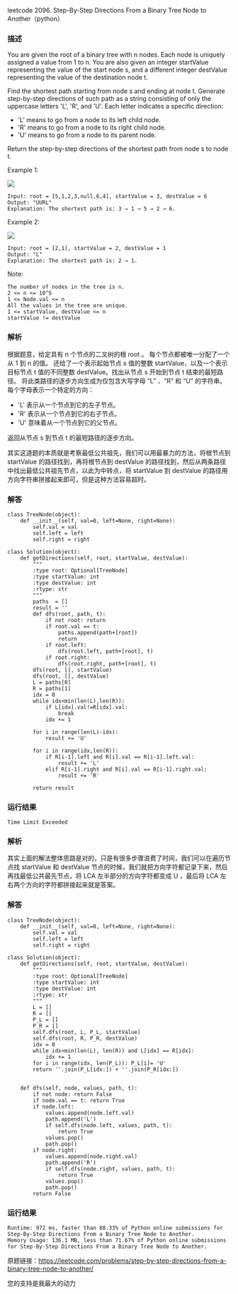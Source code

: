 leetcode  2096. Step-By-Step Directions From a Binary Tree Node to Another（python）

### 描述


You are given the root of a binary tree with n nodes. Each node is uniquely assigned a value from 1 to n. You are also given an integer startValue representing the value of the start node s, and a different integer destValue representing the value of the destination node t.

Find the shortest path starting from node s and ending at node t. Generate step-by-step directions of such path as a string consisting of only the uppercase letters 'L', 'R', and 'U'. Each letter indicates a specific direction:

* 'L' means to go from a node to its left child node.
* 'R' means to go from a node to its right child node.
* 'U' means to go from a node to its parent node.

Return the step-by-step directions of the shortest path from node s to node t.




Example 1:

![](https://assets.leetcode.com/uploads/2021/11/15/eg1.png)

	Input: root = [5,1,2,3,null,6,4], startValue = 3, destValue = 6
	Output: "UURL"
	Explanation: The shortest path is: 3 → 1 → 5 → 2 → 6.

	
Example 2:

![](https://assets.leetcode.com/uploads/2021/11/15/eg2.png)

	Input: root = [2,1], startValue = 2, destValue = 1
	Output: "L"
	Explanation: The shortest path is: 2 → 1.




Note:

	The number of nodes in the tree is n.
	2 <= n <= 10^5
	1 <= Node.val <= n
	All the values in the tree are unique.
	1 <= startValue, destValue <= n
	startValue != destValue


### 解析

根据题意，给定具有 n 个节点的二叉树的根 root 。 每个节点都被唯一分配了一个从 1 到 n 的值。 还给了一个表示起始节点 s 值的整数 startValue，以及一个表示目标节点 t 值的不同整数 destValue。找出从节点 s 开始到节点 t 结束的最短路径。 将此类路径的逐步方向生成为仅包含大写字母 “L” 、“R” 和 “U” 的字符串。 每个字母表示一个特定的方向：

* 'L' 表示从一个节点到它的左子节点。
* 'R' 表示从一个节点到它的右子节点。
* 'U' 意味着从一个节点到它的父节点。

返回从节点 s 到节点 t 的最短路径的逐步方向。

其实这道题的本质就是考察最低公共祖先，我们可以用最暴力的方法，将根节点到 startValue 的路径找到，再将根节点到 destValue 的路径找到，然后从两条路径中找出最低公共祖先节点，以此为中转点，将 startValue 到 destValue 的路径用方向字符串拼接起来即可，但是这种方法容易超时。
### 解答
				

	class TreeNode(object):
	    def __init__(self, val=0, left=None, right=None):
	        self.val = val
	        self.left = left
	        self.right = right
	        
	class Solution(object):
	    def getDirections(self, root, startValue, destValue):
	        """
	        :type root: Optional[TreeNode]
	        :type startValue: int
	        :type destValue: int
	        :rtype: str
	        """
	        paths  = []
	        result = ''
	        def dfs(root, path, t):
	            if not root: return 
	            if root.val == t:
	                paths.append(path+[root])
	                return 
	            if root.left:
	                dfs(root.left, path+[root], t)
	            if root.right:
	                dfs(root.right, path+[root], t)
	        dfs(root, [], startValue)
	        dfs(root, [], destValue)
	        L = paths[0]
	        R = paths[1]
	        idx = 0
	        while idx<min(len(L),len(R)):
	            if L[idx].val!=R[idx].val:
	                break
	            idx += 1
	            
	        for i in range(len(L)-idx):
	            result += 'U'
	        
	        for i in range(idx,len(R)):
	            if R[i-1].left and R[i].val == R[i-1].left.val:
	                result += 'L'
	            elif R[i-1].right and R[i].val == R[i-1].right.val:
	                result += 'R'
	                
	        return result
	            
	        
	        
	                
	                
            	      
			
### 运行结果


	Time Limit Exceeded
	
	
### 解析

其实上面的解法整体思路是对的，只是有很多步骤浪费了时间，我们可以在遍历节点找 startValue 和 destValue 节点的时候，我们就把方向字符都记录下来，然后再找最低公共最先节点，将 LCA 左半部分的方向字符都变成 U ，最后将 LCA 左右两个方向的字符都拼接起来就是答案。
	              

### 解答

	class TreeNode(object):
	    def __init__(self, val=0, left=None, right=None):
	        self.val = val
	        self.left = left
	        self.right = right
	        
	class Solution(object):
	    def getDirections(self, root, startValue, destValue):
	        """
	        :type root: Optional[TreeNode]
	        :type startValue: int
	        :type destValue: int
	        :rtype: str
	        """
	        L = []
	        R = []
	        P_L = []
	        P_R = []
	        self.dfs(root, L, P_L, startValue)
	        self.dfs(root, R, P_R, destValue)
	        idx = 0
	        while idx<min(len(L), len(R)) and L[idx] == R[idx]:
	            idx += 1
	        for i in range(idx, len(P_L)): P_L[i]= 'U'
	        return ''.join(P_L[idx:]) + ''.join(P_R[idx:])
	        
	       
	    def dfs(self, node, values, path, t):
	        if not node: return False
	        if node.val == t: return True
	        if node.left:
	            values.append(node.left.val)
	            path.append('L')
	            if self.dfs(node.left, values, path, t):
	                return True
	            values.pop()
	            path.pop()
	        if node.right:
	            values.append(node.right.val)
	            path.append('R')
	            if self.dfs(node.right, values, path, t):
	                return True
	            values.pop()
	            path.pop()
	        return False
	            
	            

### 运行结果


	Runtime: 972 ms, faster than 88.33% of Python online submissions for Step-By-Step Directions From a Binary Tree Node to Another.
	Memory Usage: 136.1 MB, less than 71.67% of Python online submissions for Step-By-Step Directions From a Binary Tree Node to Another.

原题链接：https://leetcode.com/problems/step-by-step-directions-from-a-binary-tree-node-to-another/



您的支持是我最大的动力
